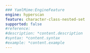```yaml
---
### YamlMime:EngineFeature
engine: hyperscan
feature: character-class-nested-set
supported: false
#reference: 
#description: *content.description
#syntax: *content.syntax
#example: *content.example
---
```

